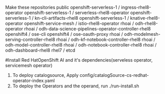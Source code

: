 Make these repositories public
openshift-serverless-1 / ingress-rhel8-operator
openshift-serverless-1 / serverless-rhel8-operator 
openshift-serverless-1 / kn-cli-artifacts-rhel8
openshift-serverless-1 / knative-rhel8-operator 
openshift-service-mesh / istio-rhel8-operator
rhoai / odh-rhel8-operator 
rhoai / odh-data-science-pipelines-operator-controller-rhel8
openshift4 / ose-cli
openshift4 / ose-oauth-proxy 
rhoai / odh-modelmesh-serving-controller-rhel8
rhoai / odh-kf-notebook-controller-rhel8
rhoai / odh-model-controller-rhel8
rhoai / odh-notebook-controller-rhel8
rhoai / odh-dashboard-rhel8
rhel7 / etcd

#Install Red HatOpenShift AI and it's dependencies(serveless operator, servicemesh operator)

1. To deploy catalogsource, Apply config/catalogSource-cs-redhat-operator-index.yaml
2. To deploy the Operators and the operand, run ./run-install.sh
